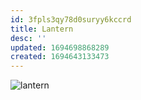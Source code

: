 ```yaml
---
id: 3fpls3qy78d0suryy6kccrd
title: Lantern
desc: ''
updated: 1694698868289
created: 1694643133473
---
```

![lantern](/assets/icon-lantern.png)
